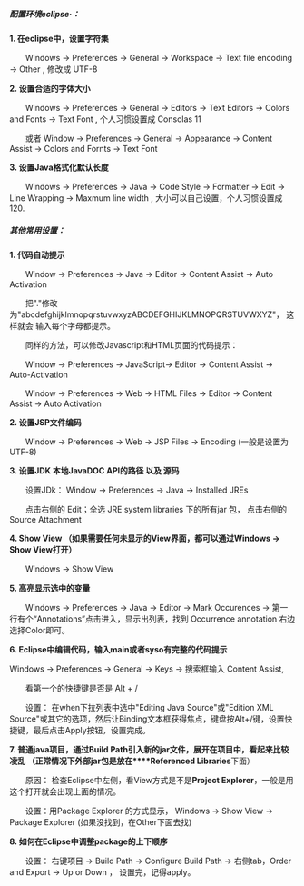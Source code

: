 ##### 配置环境eclipse·：

**1. 在eclipse中，设置字符集**

　　Windows -> Preferences -> General -> Workspace -> Text file encoding -> Other  , 修改成 UTF-8

**2. 设置合适的字体大小**

　　Windows -> Preferences -> General -> Editors -> Text Editors -> Colors and Fonts  -> Text Font  , 个人习惯设置成 Consolas 11

　　或者 Window -> Preferences -> General -> Appearance -> Content Assist -> Colors and Fornts -> Text Font

**3. 设置Java格式化默认长度**

　　Windows -> Preferences -> Java -> Code Style -> Formatter -> Edit -> Line Wrapping -> Maxmum line width  , 大小可以自己设置，个人习惯设置成120.



##### 其他常用设置：

**1. 代码自动提示**

　　Window -> Preferences -> Java -> Editor -> Content Assist -> Auto Activation

　　把"."修改为"abcdefghijklmnopqrstuvwxyzABCDEFGHIJKLMNOPQRSTUVWXYZ"， 这样就会 输入每个字母都提示。



　　同样的方法，可以修改Javascript和HTML页面的代码提示：

　　Window -> Preferences -> JavaScript-> Editor -> Content Assist -> Auto-Activation

　　Window -> Preferences -> Web -> HTML Files -> Editor -> Content Assist -> Auto Activation

 

**2. 设置JSP文件编码**

　　Window -> Preferences -> Web -> JSP Files -> Encoding  (一般是设置为UTF-8)

 

**3. 设置JDK 本地JavaDOC API的路径 以及 源码**

　　设置JDk：  Window -> Preferences -> Java -> Installed JREs

　　点击右侧的 Edit；全选 JRE system libraries 下的所有jar 包， 点击右侧的 Source Attachment



 **4. Show View （****如果需要任何未显示的View界面，都可以通过Windows -> Show View打开****）**

　　Windows -> Show View 

 

 **5. 高亮显示选中的变量**

　　Windows -> Preferences -> Java -> Editor -> Mark Occurences -> 第一行有个“Annotations”点击进入，显示出列表，找到 Occurrence annotation 右边选择Color即可。



 **6. Eclipse中编辑代码，输入main或者syso有完整的代码提示**

Windows -> Preferences -> General -> Keys -> 搜索框输入 Content Assist,

　　看第一个的快捷键是否是 Alt + /

　　设置： 在when下拉列表中选中"Editing Java Source"或"Edition XML Source"或其它的选项，然后让Binding文本框获得焦点，键盘按Alt+/键，设置快捷键，最后点击Apply按钮，设置完成。



**7. 普通java项目，通过Build Path引入新的jar文件，展开在项目中，看起来比较凌乱 （正常情况下外部jar包是放在****Referenced Libraries**下面）

　　原因： 检查Eclipse中左侧，看View方式是不是**Project Explorer**，一般是用这个打开就会出现上面的情况。

　　设置：用Package Explorer 的方式显示， Windows -> Show View -> Package Explorer (如果没找到，在Other下面去找)



**8. 如何在Eclipse中调整package的上下顺序**

　　设置： 右键项目 -> Build Path -> Configure Build Path -> 右侧tab，Order and Export -> Up or Down ， 设置完，记得apply。